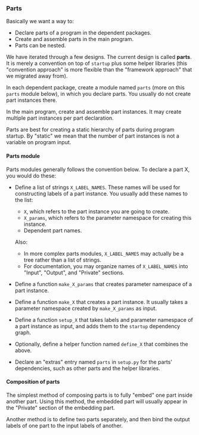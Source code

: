 ### Parts

Basically we want a way to:

* Declare parts of a program in the dependent packages.
* Create and assemble parts in the main program.
* Parts can be nested.

We have iterated through a few designs.  The current design is called
**parts**.  It is merely a convention on top of `startup` plus some
helper libraries (this "convention approach" is more flexible than the
"framework approach" that we migrated away from).

In each dependent package, create a module named `parts` (more on this
`parts` module below), in which you declare parts.  You usually do not
create part instances there.

In the main program, create and assemble part instances.  It may create
multiple part instances per part declaration.

Parts are best for creating a static hierarchy of parts during program
startup.  By "static" we mean that the number of part instances is not a
variable on program input.

#### Parts module

Parts modules generally follows the convention below.  To declare a part
X, you would do these:

* Define a list of strings `X_LABEL_NAMES`.  These names will be used
  for constructing labels of a part instance.  You usually add these
  names to the list:

  * `X`, which refers to the part instance you are going to create.
  * `X_params`, which refers to the parameter namespace for creating
    this instance.
  * Dependent part names.

  Also:

  * In more complex parts modules, `X_LABEL_NAMES` may actually be a
    tree rather than a list of strings.
  * For documentation, you may organize names of `X_LABEL_NAMES` into
    "Input", "Output", and "Private" sections.

* Define a function `make_X_params` that creates parameter namespace of
  a part instance.

* Define a function `make_X` that creates a part instance.  It usually
  takes a parameter namespace created by `make_X_params` as input.

* Define a function `setup_X` that takes labels and parameter namespace
  of a part instance as input, and adds them to the `startup` dependency
  graph.

* Optionally, define a helper function named `define_X` that combines
  the above.

* Declare an "extras" entry named `parts` in `setup.py` for the parts'
  dependencies, such as other parts and the helper libraries.

#### Composition of parts

The simplest method of composing parts is to fully "embed" one part
inside another part.  Using this method, the embedded part will usually
appear in the "Private" section of the embedding part.

Another method is to define two parts separately, and then bind the
output labels of one part to the input labels of another.
